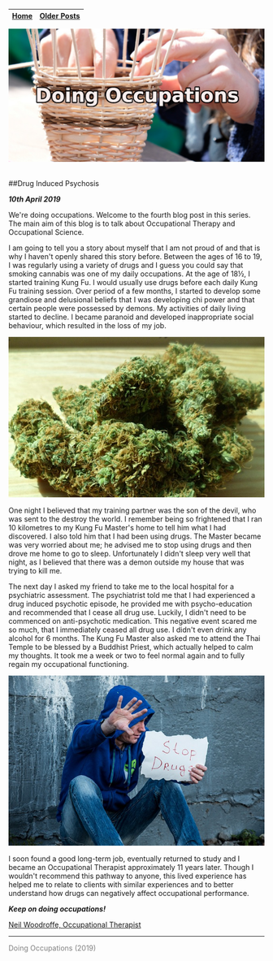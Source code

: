 
| [Home](../index.html) | [Older Posts](../archive.html) |
| --------|--------|

<p align="center"><img src="img/basket_title.jpg"></p>
<br>
##Drug Induced Psychosis

***10th April 2019***

We're doing occupations. Welcome to the fourth blog post in this series. The main aim of this blog is to talk about Occupational Therapy and Occupational Science. 

I am going to tell you a story about myself that I am not proud of and that is why I haven't openly shared this story before. Between the ages of 16 to 19, I was regularly using a variety of drugs and I guess you could say that smoking cannabis was one of my daily occupations. At the age of 18½, I started training Kung Fu. I would usually use drugs before each daily Kung Fu training session. Over period of a few months, I started to develop some grandiose and delusional beliefs that I was developing chi power and that certain people were possessed by demons. My activities of daily living started to decline. I became paranoid and developed inappropriate social behaviour, which resulted in the loss of my job. 

<p align="center"><img src="img/cannabis.jpg"></p>

One night I believed that my training partner was the son of the devil, who was sent to the destroy the world. I remember being so frightened that I ran 10 kilometres to my Kung Fu Master's home to tell him what I had discovered. I also told him that I had been using drugs. The Master became was very worried about me; he advised me to stop using drugs and then drove me home to go to sleep. Unfortunately I didn't sleep very well that night, as I believed that there was a demon outside my house that was trying to kill me.

The next day I asked my friend to take me to the local hospital for a psychiatric assessment. The psychiatrist told me that I had experienced a drug induced psychotic episode, he provided me with psycho-education and recommended that I cease all drug use. Luckily, I didn't need to be commenced on anti-psychotic medication. This negative event scared me so much, that I immediately ceased all drug use. I didn't even drink any alcohol for 6 months. The Kung Fu Master also asked me to attend the Thai Temple to be blessed by a Buddhist Priest, which actually helped to calm my thoughts. It took me a week or two to feel normal again and to fully regain my occupational functioning.

<p align="center"><img src="img/stop.jpg"></p>

I soon found a good long-term job, eventually returned to study and I became an Occupational Therapist approximately 11 years later. Though I wouldn't recommend this pathway to anyone, this lived experience has helped me to relate to clients with similar experiences and to better understand how drugs can negatively affect occupational performance.

***Keep on doing occupations!***

[Neil Woodroffe, Occupational Therapist](meet_neil.html)

***
<p style="color: grey;"> Doing Occupations (2019) </p>
